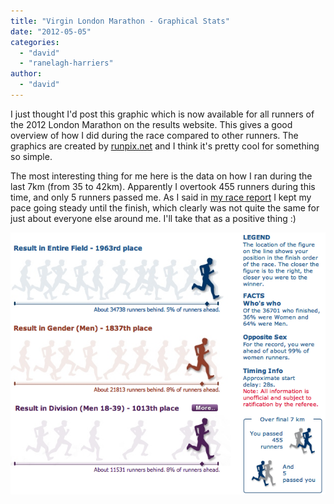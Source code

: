 ```yaml
---
title: "Virgin London Marathon - Graphical Stats"
date: "2012-05-05"
categories: 
  - "david"
  - "ranelagh-harriers"
author: 
  - "david"
---
```


I just thought I'd post this graphic which is now available for all runners of the 2012 London Marathon on the results website. This gives a good overview of how I did during the race compared to other runners. The graphics are created by [runpix.net](http://www.runpix.net/) and I think it's pretty cool for something so simple.

The most interesting thing for me here is the data on how I ran during the last 7km (from 35 to 42km). Apparently I overtook 455 runners during this time, and only 5 runners passed me. As I said in [my race report](/2012/04/virgin-london-marathon-22-april-2012-david/ "Virgin London Marathon - 22 April 2012") I kept my pace going steady until the finish, which clearly was not quite the same for just about everyone else around me. I'll take that as a positive thing :)

![](/images/2012/runpix-stats.png "runpix-stats")
